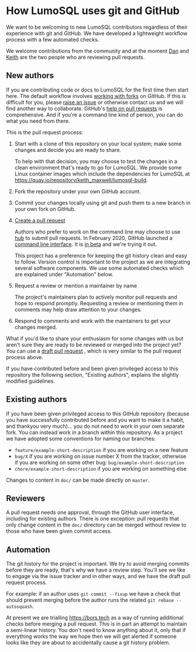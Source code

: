 # How LumoSQL uses git and GitHub

We want to be welcoming to new LumoSQL contributors regardless of their
experience with git and GitHub. We have developed a lightweight workflow process
with a few automated checks.

We welcome contributions from the community and at the moment
[Dan](https://github.com/danshearer) and [Keith](https://github.com/maxwell-k/)
are the two people who are reviewing pull requests.

## New authors

If you are contributing code or docs to LumoSQL for the first time then start
here. The default workflow involves [working with forks] on GitHub. If this is
difficult for you, please [raise an issue] or otherwise contact us and we will
find another way to collaborate. GitHub's [help on pull requests] is
comprehensive. And if you're a command line kind of person, you can do what you
need from there.

This is the pull request process:

1. Start with a clone of this repository on your local system; make some changes
   and decide you are ready to share.

   To help with that decision, you may choose to test the changes in a clean
   environment that's ready to go for LumoSQL. We provide some Linux container
   images which include the dependencies for LumoSQL at
   <https://quay.io/repository/keith_maxwell/lumosql-build>.

2. Fork the repository under your own GitHub account.

3. Commit your changes locally using git and push them to a new branch in your
   own fork on GitHub.

4. [Create a pull request]

   Authors who prefer to work on the command line may choose to use
   [hub](https://github.com/github/hub) to submit pull requests. In February
   2020, GitHub launched a [command line interface](https://cli.github.com). It
   is [in beta](https://github.com/cli/cli/#gh---the-github-cli-tool) and we're
   trying it out.

   This project has a preference for keeping the git history clean and easy to
   follow. Version control is important to the project as we are integrating
   several software components. We use some automated checks which are explained
   under "Automation" below.

5. Request a review or mention a maintainer by name

   The project's maintainers plan to actively monitor pull requests and hope to
   respond promptly. Requesting a review or mentioning them in comments may help
   draw attention to your changes.

6. Respond to comments and work with the maintainers to get your changes merged.

What if you'd like to share your enthusiasm for some changes with us but aren't
sure they are ready to be reviewed or merged into the project yet? You can use a
[draft pull request] , which is very similar to the pull request process above.

If you have contributed before and been given privileged access to this
repository the following section, "Existing authors", explains the slightly
modified guidelines.

[help on pull requests]:
  https://help.github.com/en/github/collaborating-with-issues-and-pull-requests
[draft pull request]:
  https://help.github.com/en/github/collaborating-with-issues-and-pull-requests/about-pull-requests#draft-pull-requests
[working with forks]:
  https://help.github.com/en/github/collaborating-with-issues-and-pull-requests/working-with-forks
[create a pull request]:
  https://help.github.com/en/github/collaborating-with-issues-and-pull-requests/creating-a-pull-request
[raise an issue]:
  https://help.github.com/en/github/managing-your-work-on-github/creating-an-issue

## Existing authors

If you have been given privileged access to this GitHub repository (because you
have successfully contributed before and you want to make it a habit, and
thankyou very much)... you do not need to work in your own separate fork. You
can instead work in a branch within this repository. As a project we have
adopted some conventions for naming our branches:

- `feature/example-short-description` if you are working on a new feature
- `bug/X` if you are working on issue number X from the tracker, otherwise if
  you are working on some other bug: `bug/example-short-description`
- `chore/example-short-description` if you are working on something else

Changes to content in `doc/` can be made directly on `master`.

## Reviewers

A pull request needs one approval, through the GitHub user interface, including
for existing authors. There is one exception: pull requests that only change
content in the `doc/` directory can be merged without review to those who have
been given commit access.

## Automation

The git history for the project is important. We try to avoid merging commits
before they are ready, that's why we have a review step. You'll see we like to
engage via the issue tracker and in other ways, and we have the draft pull
request process.

For example: if an author uses `git commit --fixup` we have a check that should
prevent merging before the author runs the related `git rebase --autosquash`.

At present we are trialling https://bors.tech as a way of running additional
checks before merging a pull request. This is in part an attempt to maintain a
semi-linear history. You don't need to know anything about it, only that if
everything works the way we hope then we will get alerted if someone looks like
they are about to accidentally cause a git history problem.
